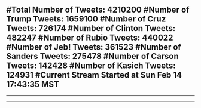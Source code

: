 #Total Number of Tweets: 4210200 
#Number of Trump Tweets: 1659100
#Number of Cruz Tweets: 726174
#Number of Clinton Tweets: 482247
#Number of Rubio Tweets: 440022
#Number of Jeb! Tweets: 361523
#Number of Sanders Tweets: 275478
#Number of Carson Tweets: 142428
#Number of Kasich Tweets: 124931
#Current Stream Started at Sun Feb 14 17:43:35 MST
---
---
---
